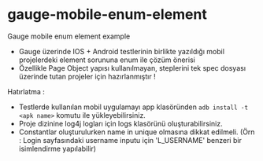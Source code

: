 # gauge-mobile-enum-element
Gauge mobile enum element example

- Gauge üzerinde IOS + Android testlerinin birlikte yazıldığı mobil projelerdeki element sorununa enum ile çözüm önerisi
- Özellikle Page Object yapısı kullanılmayan, steplerini tek spec dosyası üzerinde tutan projeler için hazırlanmıştır !

Hatırlatma : 
* Testlerde kullanılan mobil uygulamayı app klasöründen `adb install -t <apk name>` komutu ile yükleyebilirsiniz.
* Proje dizinine log4j logları için logs klasörünü oluşturabilirsiniz.
* Constantlar oluşturulurken name in unique olmasına dikkat edilmeli.
(Örn : Login sayfasındaki username inputu için 'L_USERNAME' benzeri bir isimlendirme yapılabilir)
      
